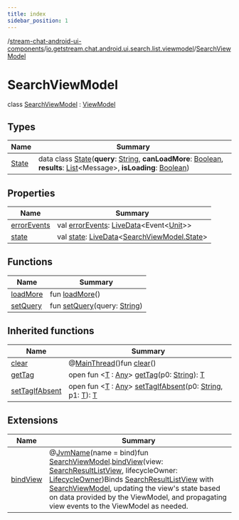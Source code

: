 ```yaml
---
title: index
sidebar_position: 1
---
```

/[stream-chat-android-ui-components](../../index.md)/[io.getstream.chat.android.ui.search.list.viewmodel](../index.md)/[SearchViewModel](index.md)  
  
  
  
# SearchViewModel  
class [SearchViewModel](index.md) : [ViewModel](https://developer.android.com/reference/kotlin/androidx/lifecycle/ViewModel.html)  
  
## Types  
  
|  Name |  Summary | 
|---|---|
| <a name="io.getstream.chat.android.ui.search.list.viewmodel/SearchViewModel.State///PointingToDeclaration/"></a>[State](State/index.md)| <a name="io.getstream.chat.android.ui.search.list.viewmodel/SearchViewModel.State///PointingToDeclaration/"></a>data class [State](State/index.md)(**query**: [String](https://kotlinlang.org/api/latest/jvm/stdlib/kotlin/-string/index.html), **canLoadMore**: [Boolean](https://kotlinlang.org/api/latest/jvm/stdlib/kotlin/-boolean/index.html), **results**: [List](https://kotlinlang.org/api/latest/jvm/stdlib/kotlin.collections/-list/index.html)&lt;Message&gt;, **isLoading**: [Boolean](https://kotlinlang.org/api/latest/jvm/stdlib/kotlin/-boolean/index.html))|
  
  
## Properties  
  
|  Name |  Summary | 
|---|---|
| <a name="io.getstream.chat.android.ui.search.list.viewmodel/SearchViewModel/errorEvents/#/PointingToDeclaration/"></a>[errorEvents](errorEvents.md)| <a name="io.getstream.chat.android.ui.search.list.viewmodel/SearchViewModel/errorEvents/#/PointingToDeclaration/"></a>val [errorEvents](errorEvents.md): [LiveData](https://developer.android.com/reference/kotlin/androidx/lifecycle/LiveData.html)&lt;Event&lt;[Unit](https://kotlinlang.org/api/latest/jvm/stdlib/kotlin/-unit/index.html)&gt;&gt;|
| <a name="io.getstream.chat.android.ui.search.list.viewmodel/SearchViewModel/state/#/PointingToDeclaration/"></a>[state](state.md)| <a name="io.getstream.chat.android.ui.search.list.viewmodel/SearchViewModel/state/#/PointingToDeclaration/"></a>val [state](state.md): [LiveData](https://developer.android.com/reference/kotlin/androidx/lifecycle/LiveData.html)&lt;[SearchViewModel.State](State/index.md)&gt;|
  
  
## Functions  
  
|  Name |  Summary | 
|---|---|
| <a name="io.getstream.chat.android.ui.search.list.viewmodel/SearchViewModel/loadMore/#/PointingToDeclaration/"></a>[loadMore](loadMore.md)| <a name="io.getstream.chat.android.ui.search.list.viewmodel/SearchViewModel/loadMore/#/PointingToDeclaration/"></a>fun [loadMore](loadMore.md)()|
| <a name="io.getstream.chat.android.ui.search.list.viewmodel/SearchViewModel/setQuery/#kotlin.String/PointingToDeclaration/"></a>[setQuery](setQuery.md)| <a name="io.getstream.chat.android.ui.search.list.viewmodel/SearchViewModel/setQuery/#kotlin.String/PointingToDeclaration/"></a>fun [setQuery](setQuery.md)(query: [String](https://kotlinlang.org/api/latest/jvm/stdlib/kotlin/-string/index.html))|
  
  
## Inherited functions  
  
|  Name |  Summary | 
|---|---|
| <a name="androidx.lifecycle/ViewModel/clear/#/PointingToDeclaration/"></a>[clear](../../io.getstream.chat.android.ui.typing.viewmodel/TypingIndicatorViewModel/index.md#-1936886459%2FFunctions%2F-523872580)| <a name="androidx.lifecycle/ViewModel/clear/#/PointingToDeclaration/"></a>@[MainThread](https://developer.android.com/reference/kotlin/androidx/annotation/MainThread.html)()fun [clear](../../io.getstream.chat.android.ui.typing.viewmodel/TypingIndicatorViewModel/index.md#-1936886459%2FFunctions%2F-523872580)()|
| <a name="androidx.lifecycle/ViewModel/getTag/#kotlin.String/PointingToDeclaration/"></a>[getTag](../../io.getstream.chat.android.ui.typing.viewmodel/TypingIndicatorViewModel/index.md#-215894976%2FFunctions%2F-523872580)| <a name="androidx.lifecycle/ViewModel/getTag/#kotlin.String/PointingToDeclaration/"></a>open fun &lt;[T](../../io.getstream.chat.android.ui.typing.viewmodel/TypingIndicatorViewModel/index.md#-215894976%2FFunctions%2F-523872580) : [Any](https://kotlinlang.org/api/latest/jvm/stdlib/kotlin/-any/index.html)&gt; [getTag](../../io.getstream.chat.android.ui.typing.viewmodel/TypingIndicatorViewModel/index.md#-215894976%2FFunctions%2F-523872580)(p0: [String](https://kotlinlang.org/api/latest/jvm/stdlib/kotlin/-string/index.html)): [T](../../io.getstream.chat.android.ui.typing.viewmodel/TypingIndicatorViewModel/index.md#-215894976%2FFunctions%2F-523872580)|
| <a name="androidx.lifecycle/ViewModel/setTagIfAbsent/#kotlin.String#TypeParam(bounds=[kotlin.Any])/PointingToDeclaration/"></a>[setTagIfAbsent](../../io.getstream.chat.android.ui.typing.viewmodel/TypingIndicatorViewModel/index.md#-1567230750%2FFunctions%2F-523872580)| <a name="androidx.lifecycle/ViewModel/setTagIfAbsent/#kotlin.String#TypeParam(bounds=[kotlin.Any])/PointingToDeclaration/"></a>open fun &lt;[T](../../io.getstream.chat.android.ui.typing.viewmodel/TypingIndicatorViewModel/index.md#-1567230750%2FFunctions%2F-523872580) : [Any](https://kotlinlang.org/api/latest/jvm/stdlib/kotlin/-any/index.html)&gt; [setTagIfAbsent](../../io.getstream.chat.android.ui.typing.viewmodel/TypingIndicatorViewModel/index.md#-1567230750%2FFunctions%2F-523872580)(p0: [String](https://kotlinlang.org/api/latest/jvm/stdlib/kotlin/-string/index.html), p1: [T](../../io.getstream.chat.android.ui.typing.viewmodel/TypingIndicatorViewModel/index.md#-1567230750%2FFunctions%2F-523872580)): [T](../../io.getstream.chat.android.ui.typing.viewmodel/TypingIndicatorViewModel/index.md#-1567230750%2FFunctions%2F-523872580)|
  
  
## Extensions  
  
|  Name |  Summary | 
|---|---|
| <a name="io.getstream.chat.android.ui.search.list.viewmodel//bindView/io.getstream.chat.android.ui.search.list.viewmodel.SearchViewModel#io.getstream.chat.android.ui.search.list.SearchResultListView#androidx.lifecycle.LifecycleOwner/PointingToDeclaration/"></a>[bindView](../bindView.md)| <a name="io.getstream.chat.android.ui.search.list.viewmodel//bindView/io.getstream.chat.android.ui.search.list.viewmodel.SearchViewModel#io.getstream.chat.android.ui.search.list.SearchResultListView#androidx.lifecycle.LifecycleOwner/PointingToDeclaration/"></a>@[JvmName](https://kotlinlang.org/api/latest/jvm/stdlib/kotlin.jvm/-jvm-name/index.html)(name = bind)fun [SearchViewModel](index.md).[bindView](../bindView.md)(view: [SearchResultListView](../../io.getstream.chat.android.ui.search.list/SearchResultListView/index.md), lifecycleOwner: [LifecycleOwner](https://developer.android.com/reference/kotlin/androidx/lifecycle/LifecycleOwner.html))Binds [SearchResultListView](../../io.getstream.chat.android.ui.search.list/SearchResultListView/index.md) with [SearchViewModel](index.md), updating the view's state based on data provided by the ViewModel, and propagating view events to the ViewModel as needed.|

